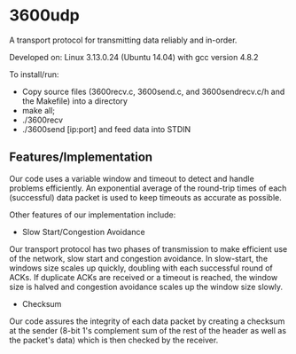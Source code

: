 3600udp
=======

A transport protocol for transmitting data reliably and in-order.

Developed on: 
Linux 3.13.0.24 (Ubuntu 14.04)
with gcc version 4.8.2

To install/run:
- Copy source files (3600recv.c, 3600send.c, and 3600sendrecv.c/h and the Makefile) into a directory
- make all;
- ./3600recv
- ./3600send [ip:port] and feed data into STDIN

Features/Implementation
-----------------------

Our code uses a variable window and timeout to detect and handle problems efficiently. An exponential average of the round-trip times of each (successful) data packet is used to keep timeouts as accurate as possible.

Other features of our implementation include:

- Slow Start/Congestion Avoidance

Our transport protocol has two phases of transmission to make efficient use of the network, slow start and congestion avoidance. In slow-start, the windows size scales up quickly, doubling with each successful round of ACKs. If duplicate ACKs are received or a timeout is reached, the window size is halved and congestion avoidance scales up the window size slowly.

- Checksum

Our code assures the integrity of each data packet by creating a checksum at the sender (8-bit 1's complement sum of the rest of the header as well as the packet's data) which is then checked by the receiver.

